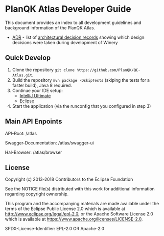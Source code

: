 # PlanQK Atlas Developer Guide

This document provides an index to all development guidelines and background information of the PlanQK Atlas.

- [ADR](../adr) - list of [architectural decision records](https://adr.github.io) showing which design decisions were taken during development of Winery

## Quick Develop

1. Clone the repository `git clone https://github.com/PlanQK/QC-Atlas.git`.
2. Build the repository `mvn package -DskipTests` (skiping the tests for a faster build), Java 8 required.
3. Continue your IDE setup:
    - [IntelliJ Ultimate](config/IntelliJ%20IDEA/)
    - [Eclipse](config/Eclipse/)
4. Start the application (via the runconfig that you configured in step 3) 

## Main API Enpoints
API-Root: /atlas

Swagger-Documentation: /atlas/swagger-ui

Hal-Browser: /atlas/browser 

## License

Copyright (c) 2013-2018 Contributors to the Eclipse Foundation

See the NOTICE file(s) distributed with this work for additional
information regarding copyright ownership.

This program and the accompanying materials are made available under the
terms of the Eclipse Public License 2.0 which is available at
http://www.eclipse.org/legal/epl-2.0, or the Apache Software License 2.0
which is available at https://www.apache.org/licenses/LICENSE-2.0.

SPDX-License-Identifier: EPL-2.0 OR Apache-2.0
